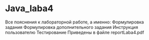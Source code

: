 # Java_laba4
Все пояснения к лабораторной работе, а именно:
  Формулировка задания
  Формулировка дополнительного задания
  Инструкция пользователю
  Тестирование
Приведены в файле reportLaba4.pdf
  
  
